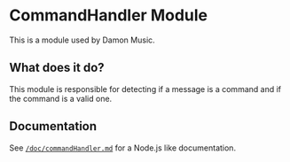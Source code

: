# CommandHandler Module

This is a module used by Damon Music.

## What does it do?

This module is responsible for detecting if a message is a command and if the command is a valid one.

## Documentation

See [`/doc/commandHandler.md`](doc/commandHandler.md) for a Node.js like documentation.
